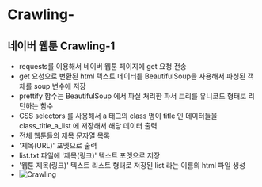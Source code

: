 # Crawling-
## 네이버 웹툰 Crawling-1
* requests를 이용해서 네이버 웹툰 페이지에 get 요청 전송
* get 요청으로 변환된 html 텍스트 데이터를 BeautifulSoup을 사용해서 파싱된 객체를 soup 변수에 저장
* prettify 함수는 BeautifulSoup 에서 파실 처리한 파서 트리를 유니코드 형태로 리턴하는 함수
* CSS selectors 를 사용해서 a 태그의 class 명이 title 인 데이터들을 class_title_a_list 에 저장해서 해당 데이터 출력
* 전체 웹툰들의 제목 문자열 목록
* '제목(URL)' 포멧으로 출력
* list.txt 파일에 '제목(링크)' 텍스트 포멧으로 저장
* '웹툰 제목(링크)' 텍스트 리스트 형태로 저장된 list 라는 이름의 html 파일 생성
* ![Crawling](./html.png)
